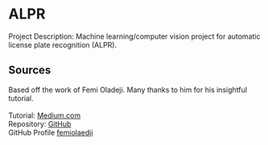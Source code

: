 # ALPR

Project Description: Machine learning/computer vision project for automatic license plate recognition (ALPR). 


## Sources
Based off the work of Femi Oladeji. Many thanks to him for his insightful tutorial.
<br><br>
Tutorial: [Medium.com](https://medium.com/devcenter/developing-a-license-plate-recognition-system-with-machine-learning-in-python-787833569ccd)<br>
Repository: [GitHub](https://github.com/femioladeji/License-Plate-Recognition-Nigerian-vehicles/tree/master)<br>
GitHub Profile [femiolaedji](https://github.com/femioladeji)<br>
